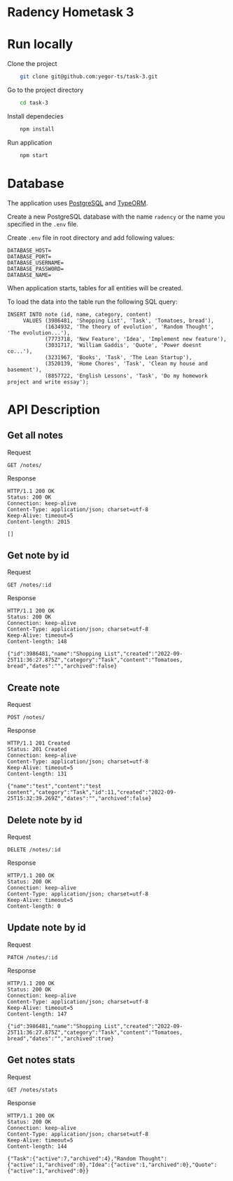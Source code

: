 # Radency Hometask 3

# Run locally

Clone the project

```bash
    git clone git@github.com:yegor-ts/task-3.git
```

Go to the project directory

```bash
    cd task-3
```

Install dependecies

```bash
    npm install
```

Run application

```bash
    npm start
```

# Database

The application uses [PostgreSQL](https://www.postgresql.org/) and [TypeORM](https://typeorm.io/).

Create a new PostgreSQL database with the name `radency` or the name you specified in the `.env` file.

Create `.env` file in root directory and add following values:
```
DATABASE_HOST=
DATABASE_PORT=
DATABASE_USERNAME=
DATABASE_PASSWORD=
DATABASE_NAME=
```

When application starts, tables for all entities will be created.

To load the data into the table run the following SQL query:
```
INSERT INTO note (id, name, category, content)
     VALUES (3986481, 'Shopping List', 'Task', 'Tomatoes, bread'),
            (1634932, 'The theory of evolution', 'Random Thought', 'The evolution...'),
            (7773718, 'New Feature', 'Idea', 'Implement new feature'),
            (3031717, 'William Gaddis', 'Quote', 'Power doesnt co...'),
            (3231967, 'Books', 'Task', 'The Lean Startup'),
            (3520139, 'Home Chores', 'Task', 'Clean my house and basement'),
            (8857722, 'English Lessons', 'Task', 'Do my homework project and write essay');
```

# API Description

## Get all notes

Request

`GET /notes/`

Response

```
HTTP/1.1 200 OK
Status: 200 OK
Connection: keep-alive
Content-Type: application/json; charset=utf-8
Keep-Alive: timeout=5
Content-length: 2015

[]
```

## Get note by id

Request

`GET /notes/:id`

Response

```
HTTP/1.1 200 OK
Status: 200 OK
Connection: keep-alive
Content-Type: application/json; charset=utf-8
Keep-Alive: timeout=5
Content-length: 148

{"id":3986481,"name":"Shopping List","created":"2022-09-25T11:36:27.875Z","category":"Task","content":"Tomatoes, bread","dates":"","archived":false}
```

## Create note

Request

`POST /notes/`

Response

```
HTTP/1.1 201 Created
Status: 201 Created
Connection: keep-alive
Content-Type: application/json; charset=utf-8
Keep-Alive: timeout=5
Content-length: 131

{"name":"test","content":"test content","category":"Task","id":11,"created":"2022-09-25T15:32:39.269Z","dates":"","archived":false}
```

## Delete note by id

Request

`DELETE /notes/:id`

Response

```
HTTP/1.1 200 OK
Status: 200 OK
Connection: keep-alive
Content-Type: application/json; charset=utf-8
Keep-Alive: timeout=5
Content-length: 0
```

## Update note by id

Request

`PATCH /notes/:id`

Response

```
HTTP/1.1 200 OK
Status: 200 OK
Connection: keep-alive
Content-Type: application/json; charset=utf-8
Keep-Alive: timeout=5
Content-length: 147

{"id":3986481,"name":"Shopping List","created":"2022-09-25T11:36:27.875Z","category":"Task","content":"Tomatoes, bread","dates":"","archived":true}
```

## Get notes stats

Request

`GET /notes/stats`

Response

```
HTTP/1.1 200 OK
Status: 200 OK
Connection: keep-alive
Content-Type: application/json; charset=utf-8
Keep-Alive: timeout=5
Content-length: 144

{"Task":{"active":7,"archived":4},"Random Thought":{"active":1,"archived":0},"Idea":{"active":1,"archived":0},"Quote":{"active":1,"archived":0}}
```